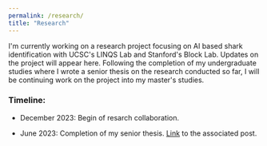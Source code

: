 ```yaml
---
permalink: /research/
title: "Research"
---
```


I'm currently working on a research project focusing on AI based shark identification with UCSC's LINQS Lab and Stanford's Block Lab. Updates on the project will appear here. Following the completion of my undergraduate studies where I wrote a senior thesis on the research conducted so far, I will be continuing work on the project into my master's studies.

### Timeline:
- December 2023: Begin of resarch collaboration.

- June 2023: Completion of my senior thesis. [Link](https://github.com/fkurmann/fkurmann.github.io/blob/master/assets/documents/Shark_Identification_Senior_Thesis.pdf) to the associated post.


